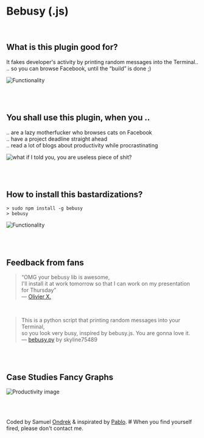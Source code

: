 # Bebusy (.js)

<br/>

## What is this plugin good for?

It fakes developer's activity by printing random messages into the Terminal..<br/>
.. so you can browse Facebook, until the “build” is done ;)

![Functionality](https://rawgit.com/ondrek/bebusy.js/master/graphs/functionality.gif)

<br/><br/>

## You shall use this plugin, when you ..
 .. are a lazy motherfucker who browses cats on Facebook<br/>
 .. have a project deadline straight ahead<br/>
 .. read a lot of blogs about productivity while procrastinating<br/>

![what if I told you, you are useless piece of shit?](https://rawgit.com/ondrek/bebusy.js/master/graphs/morpheus.jpg?2)


<br/><br/>

## How to install this bastardizations?

    > sudo npm install -g bebusy
    > bebusy

![Functionality](https://rawgit.com/ondrek/bebusy.js/master/graphs/gollum.jpg)

<br/><br/>

## Feedback from fans

 > “OMG your bebusy lib is awesome,<br/>
 > I'll install it at work tomorrow so that I can work on my presentation for Thursday”<br/>
 > — [Olivier X.](https://twitter.com/OCombe/status/526493222554857472)

<br/>

 > This is a python script that printing random messages into your Terminal,<br/>
 > so you look very busy, inspired by bebusy.js. You are gonna love it.<br/>
 > — [bebusy.py](https://github.com/skyline75489/bebusy.py) by skyline75489


<br/><br/>

## Case Studies Fancy Graphs

![Productivity image](https://rawgit.com/ondrek/bebusy.js/master/graphs/productivity-2.png)

<br/><br/>

Coded by Samuel [Ondrek](https://ondrek.com) & inspirated by [Pablo](https://twitter.com/Puigcerber).
~~If~~ When you find yourself fired, please don't contact me.